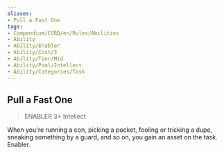 ```yaml
---
aliases:
- Pull a Fast One
tags:
- Compendium/CSRD/en/Rules/Abilities
- Ability
- Ability/Enabler
- Ability/Cost/3
- Ability/Tier/Mid
- Ability/Pool/Intellect
- Ability/Categories/Task
---
```


  
## Pull a Fast One  
>ENABLER 3+  Intellect  
  
When you're running a con, picking a pocket, fooling or tricking a dupe, sneaking something by a guard, and so on, you gain an asset on the task. Enabler.